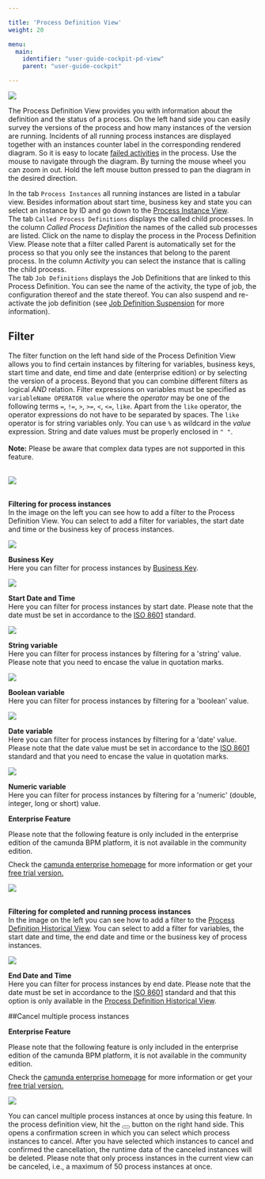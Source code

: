 ```yaml
---

title: 'Process Definition View'
weight: 20

menu:
  main:
    identifier: "user-guide-cockpit-pd-view"
    parent: "user-guide-cockpit"

---
```


<div class="row">
  <div class="col-xs-6 col-sm-6 col-md-3">
    <img data-img-thumb src="ref:asset:/assets/img/implementation-cockpit/cockpit-process-definitions-view.png" />
  </div>
  <div class="col-xs-6 col-sm-6 col-md-9">
    <p>The Process Definition View provides you with information about the definition and the status of a process. On the left hand side you can easily survey the versions of the process and how many instances of the version are running. Incidents of all running process instances are displayed together with an instances counter label in the corresponding rendered diagram. So it is easy to locate <a href="ref:#cockpit-failed-jobs">failed activities</a> in the process. Use the mouse to navigate through the diagram. By turning the mouse wheel you can zoom in out. Hold the left mouse button pressed to pan the diagram in the desired direction.</p>
    <p>In the tab <code>Process Instances</code> all running instances are listed in a tabular view. Besides information about start time, business key and state you can select an instance by ID and go down to the <a href="ref:#cockpit-process-instance-detail-view">Process Instance View</a>.<br>
    The tab <code>Called Process Definitions</code> displays the called child processes. In the column <em>Called Process Definition</em> the names of the called sub processes are listed. Click on the name to display the process in the Process Definition View. Please note that a filter called Parent is automatically set for the process so that you only see the instances that belong to the parent process. In the column <em>Activity</em> you can select the instance that is calling the child process.<br>
    The tab <code>Job Definitions</code> displays the Job Definitions that are linked to this Process Definition. You can see the name of the activity, the type of job, the configuration thereof and the state thereof. You can also suspend and re-activate the job definition (see <a href="ref:#cockpit-suspension-job-definition-suspension">Job Definition Suspension</a> for more information).</p>
  </div>
</div>

## Filter
The filter function on the left hand side of the Process Definition View allows you to find certain instances by filtering for variables, business keys, start time and date, end time and date (enterprise edition) or by selecting the version of a process. Beyond that you can combine different filters as logical _AND_ relation. Filter expressions on variables must be specified as `variableName OPERATOR value` where the _operator_ may be one of the following terms `=`, `!=`, `>`, `>=`, `<`, `<=`, `like`. Apart from the `like` operator, the operator expressions do not have to be separated by spaces.
 The `like` operator is for string variables only. You can use `%` as wildcard in the _value_ expression. String and date values must be properly enclosed in `" "`.
<br>
<br>
 <strong>Note:</strong> Please be aware that complex data types are not supported in this feature.
<br>
<br>

<div class="row">
  <div class="col-xs-6 col-sm-6 col-md-3">
    <img data-img-thumb src="ref:asset:/assets/img/implementation-cockpit/filter-examples/add-filter.png" />
  </div>
  <div class="col-xs-6 col-sm-6 col-md-9">
     <p>
       <br>
       <strong>Filtering for process instances</strong><br>
       In the image on the left you can see how to add a filter to the Process Definition View. You can select to add a filter for variables, the start date and time or the business key of process instances.
     </p>
  </div>
</div>

<div class="row">
  <div class="col-xs-6 col-sm-6 col-md-3">
    <img data-img-thumb src="ref:asset:/assets/img/implementation-cockpit/filter-examples/business-key.png" />
  </div>
  <div class="col-xs-6 col-sm-6 col-md-9">
     <p>
       <strong>Business Key</strong><br>
       Here you can filter for process instances by <a href="ref:/guides/user-guide/#process-engine-database-configuration-business-key">Business Key</a>.
     </p>
  </div>
</div>

<div class="row">
  <div class="col-xs-6 col-sm-6 col-md-3">
    <img data-img-thumb src="ref:asset:/assets/img/implementation-cockpit/filter-examples/start-date.png" />
  </div>
  <div class="col-xs-6 col-sm-6 col-md-9">
     <p>
       <strong>Start Date and Time</strong><br>
       Here you can filter for process instances by start date. Please note that the date must be set in accordance to the <a href="http://en.wikipedia.org/wiki/ISO_8601">ISO 8601</a> standard.
     </p>
  </div>
</div>

<div class="row">
  <div class="col-xs-6 col-sm-6 col-md-3">
    <img data-img-thumb src="ref:asset:/assets/img/implementation-cockpit/filter-examples/var-string.png" />
  </div>
  <div class="col-xs-6 col-sm-6 col-md-9">
     <p>
       <strong>String variable</strong><br>
       Here you can filter for process instances by filtering for a 'string' value. Please note that you need to encase the value in quotation marks.
     </p>
  </div>
</div>

<div class="row">
  <div class="col-xs-6 col-sm-6 col-md-3">
    <img data-img-thumb src="ref:asset:/assets/img/implementation-cockpit/filter-examples/var-boolean.png" />
  </div>
  <div class="col-xs-6 col-sm-6 col-md-9">
     <p>
       <strong>Boolean variable</strong><br>
       Here you can filter for process instances by filtering for a 'boolean' value.
     </p>
  </div>
</div>

<div class="row">
  <div class="col-xs-6 col-sm-6 col-md-3">
    <img data-img-thumb src="ref:asset:/assets/img/implementation-cockpit/filter-examples/var-date.png" />
  </div>
  <div class="col-xs-6 col-sm-6 col-md-9">
     <p>
       <strong>Date variable</strong><br>
       Here you can filter for process instances by filtering for a 'date' value. Please note that the date value must be set in accordance to the <a href="http://en.wikipedia.org/wiki/ISO_8601">ISO 8601</a> standard and that you need to encase the value in quotation marks.
     </p>
  </div>
</div>

<div class="row">
  <div class="col-xs-6 col-sm-6 col-md-3">
    <img data-img-thumb src="ref:asset:/assets/img/implementation-cockpit/filter-examples/var-numeric.png" />
  </div>
  <div class="col-xs-6 col-sm-6 col-md-9">
     <p>
       <strong>Numeric variable</strong><br>
       Here you can filter for process instances by filtering for a 'numeric' (double, integer, long or short) value.
     </p>
  </div>
</div>

<div class="alert alert-warning">
 <p><strong>Enterprise Feature</strong></p>
 Please note that the following feature is only included in the enterprise edition of the camunda BPM platform, it is not available in the community edition.
 <p style="margin-top:10px">Check the <a href="http://camunda.com/bpm/enterprise/ ">camunda enterprise homepage</a> for more information or get your <a href="http://camunda.com/bpm/enterprise/trial/">free trial version.</a></p></div>

<div class="row">
  <div class="col-xs-6 col-sm-6 col-md-3">
    <img data-img-thumb src="ref:asset:/assets/img/implementation-cockpit/filter-examples/history-filter.png" />
  </div>
  <div class="col-xs-6 col-sm-6 col-md-9">
     <p>
       <br>
       <strong>Filtering for completed and running process instances</strong><br>
       In the image on the left you can see how to add a filter to the <a href="#cockpit-history-view-process-definition-historical-view">Process Definition Historical View</a>. You can select to add a filter for variables, the start date and time, the end date and time or the business key of process instances.
     </p>
  </div>
</div>

<div class="row">
  <div class="col-xs-6 col-sm-6 col-md-3">
    <img data-img-thumb src="ref:asset:/assets/img/implementation-cockpit/filter-examples/end-date.png" />
  </div>
  <div class="col-xs-6 col-sm-6 col-md-9">
     <p>
       <strong>End Date and Time</strong><br>
       Here you can filter for process instances by end date. Please note that the date must be set in accordance to the <a href="http://en.wikipedia.org/wiki/ISO_8601">ISO 8601</a> standard and that this option is only available in the <a href="#cockpit-history-view-process-definition-historical-view">Process Definition Historical View</a>.
     </p>
  </div>
</div>

##Cancel multiple process instances

<div class="alert alert-warning">
 <p><strong>Enterprise Feature</strong></p>
 Please note that the following feature is only included in the enterprise edition of the camunda BPM platform, it is not available in the community edition.
 <p style="margin-top:10px">Check the <a href="http://camunda.com/bpm/enterprise/ ">camunda enterprise homepage</a> for more information or get your <a href="http://camunda.com/bpm/enterprise/trial/">free trial version.</a></p></div>

<div class="row">
  <div class="col-xs-6 col-sm-6 col-md-3">
    <img data-img-thumb src="ref:asset:/assets/img/implementation-cockpit/bulk-xxl.png" />
  </div>
  <div class="col-xs-6 col-sm-6 col-md-9">
    <p>
      You can cancel multiple process instances at once by using this feature. In the process definition view, hit the <button class="btn btn-xs dropdown-toggle"><i class="glyphicon glyphicon-remove-circle"></i> </button> button on the right hand side. This opens a confirmation screen in which you can select which process instances to cancel. After you have selected which instances to cancel and confirmed the cancellation, the runtime data of the canceled instances will be deleted. Please note that only process instances in the current view can be canceled, i.e., a maximum of 50 process instances at once.
    </p>
  </div>
</div>